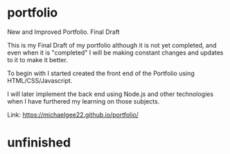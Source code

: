 # portfolio
New and Improved Portfolio. Final Draft

This is my Final Draft of my portfolio although it is not yet completed, and even when it is "completed" I will be making constant changes and updates to it to make it better. 

To begin with I started created the front end of the Portfolio using HTML/CSS/Javascript.

I will later implement the back end using Node.js and other technologies when I have furthered my learning on those subjects.

Link: https://michaelgee22.github.io/portfolio/

# unfinished
